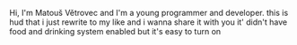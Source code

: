 Hi, I'm Matouš Větrovec and I'm a young programmer and developer.
this is hud that i just rewrite to my like and i wanna share it with you
it' didn't have food and drinking system enabled but it's easy to turn on